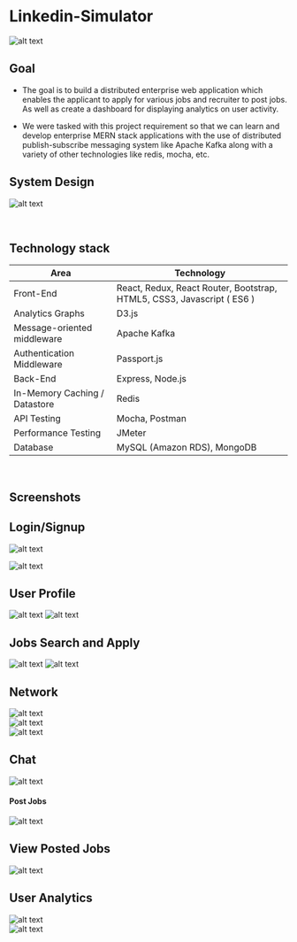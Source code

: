 # Linkedin-Simulator

![alt text](linkedin-logo.jpg)


## Goal

* The goal is to build a distributed enterprise web application which enables the applicant to apply for various jobs and recruiter to post jobs. As well as create a dashboard for displaying analytics on user activity.

* We were tasked with this project requirement so that we can learn and develop enterprise MERN stack applications with the use of distributed publish-subscribe messaging system like Apache Kafka along with a variety of other technologies like redis, mocha, etc.


## System Design

![alt text](Capture.JPG)

</br>

## Technology stack 

<table>
<thead>
<tr>
<th>Area</th>
<th>Technology</th>
</tr>
</thead>
<tbody>
	<tr>
		<td>Front-End</td>
		<td>React, Redux, React Router, Bootstrap, HTML5, CSS3, Javascript ( ES6 )</td>
	</tr>
	<tr>
		<td>Analytics Graphs</td>
		<td>D3.js</td>
	</tr>
	<tr>
		<td>Message-oriented middleware</td>
		<td>Apache Kafka</td>
	</tr>
	<tr>
		<td>Authentication Middleware</td>
		<td>Passport.js</td>
	</tr>
	<tr>
		<td>Back-End</td>
		<td>Express, Node.js</td>
	</tr>
	<tr>
		<td>In-Memory Caching / Datastore</td>
		<td>Redis</td>
	</tr>
	<tr>
		<td>API Testing</td>
		<td>Mocha, Postman</td>
	</tr>
	<tr>
		<td>Performance Testing</td>
		<td>JMeter</td>
	</tr>
	<tr>
		<td>Database</td>
		<td>MySQL (Amazon RDS), MongoDB </td>
	</tr>
</tbody>
</table>
<br/>

## Screenshots

## Login/Signup
![alt text](Screenshots/image006.gif)
<br/>


![alt text](Screenshots/image011.gif)
<br/>

## User Profile
![alt text](Screenshots/image064.gif)
![alt text](Screenshots/image063.gif)
 <br/>

## Jobs Search and Apply
![alt text](Screenshots/image029.gif)
![alt text](Screenshots/image032.gif)
<br/>

## Network
![alt text](Screenshots/image038.gif)
<br/>
![alt text](Screenshots/image039.gif)
<br/>
![alt text](Screenshots/image041.gif)
<br/>

## Chat
![alt text](Screenshots/image059.gif)
<br/>

#### Post Jobs
![alt text](Screenshots/image017.gif)
<br/>

## View Posted Jobs
![alt text](Screenshots/image024.gif)
<br/>

## User Analytics
![alt text](Screenshots/image067.gif)
<br/>
![alt text](Screenshots/image068.gif)

